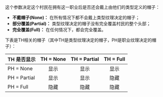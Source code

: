 这个参数决定这个村民在拥有这一职业后是否还会戴上由他们的类型定义的帽子：
* **不戴帽子(None)：** 在所有情况下都不会戴上类型纹理决定的帽子；
* **部分覆盖(Partial)：** 类型纹理决定的帽子没有完全覆盖村民的整个头部；
* **完全覆盖(Full)：** 在任何情况下，都会完全覆盖。

下表是TH相关的帽子（其中TH是类型纹理决定的帽子，PH是职业纹理决定的帽子）：

| TH 是否显示      | TH = None | TH = Partial | TH = Full |
| ------------ |:---------:|:------------:|:---------:|
| PH = None    |    显示     |      显示      |    显示     |
| PH = Partial |    显示     |      显示      |    隐藏     |
| PH = Full    |    隐藏     |      隐藏      |    隐藏     |